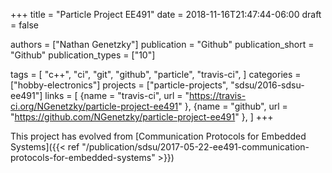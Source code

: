 +++
title = "Particle Project EE491"
date = 2018-11-16T21:47:44-06:00
draft = false

authors = ["Nathan Genetzky"]
publication = "Github"
publication_short = "Github"
publication_types = ["10"]

tags = [
    "c++",
    "ci",
    "git",
    "github",
    "particle",
    "travis-ci",
]
categories = ["hobby-electronics"]
projects = ["particle-projects", "sdsu/2016-sdsu-ee491"]
links = [
    {name = "travis-ci", url = "https://travis-ci.org/NGenetzky/particle-project-ee491" },
    {name = "github", url = "https://github.com/NGenetzky/particle-project-ee491" },
]
+++

This project has evolved from [Communication Protocols for Embedded Systems]({{< ref "/publication/sdsu/2017-05-22-ee491-communication-protocols-for-embedded-systems" >}})
